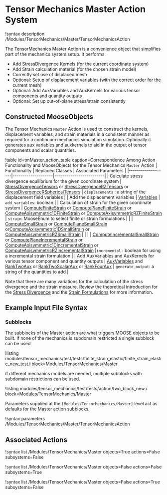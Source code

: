 # Tensor Mechanics Master Action System

!syntax description /Modules/TensorMechanics/Master/TensorMechanicsAction

The TensorMechanics Master Action is a convenience object that simplifies part of the
mechanics system setup. It performs

- Add StressDivergence Kernels (for the current coordinate system)
- Add Strain calculation material (for the chosen strain model)
- Correctly set use of displaced mesh
- Optional: Setup of displacement variables (with the correct order for the current mesh)
- Optional: Add AuxVariables and AuxKernels for various tensor components and quantity outputs
- Optional: Set up out-of-plane stress/strain consistently

## Constructed MooseObjects

The Tensor Mechanics `Master` Action is used to construct the kernels, displacement variables, and strain materials in a consistent manner as required for a continuum mechanics simulation simulation. Optionally it generates aux variables and auxkernels to aid in the output of tensor components and scalar quantities.

!table id=tmMaster_action_table caption=Correspondence Among Action Functionality and MooseObjects for the Tensor Mechanics `Master` Action
| Functionality     | Replaced Classes   | Associated Parameters   |
|-------------------|--------------------|-------------------------|
| Calculate stress divergence equilibrium for the given coordinate system | [StressDivergenceTensors](/Kernels/StressDivergenceTensors.md) or [StressDivergenceRZTensors](/Kernels/StressDivergenceRZTensors.md) or [StressDivergenceRSphericalTensors](/Kernels/StressDivergenceRSphericalTensors.md) | `displacements` : a string of the displacement field variables |
| Add the displacement variables | [Variables](systems/Variables/index.md) | `add_variables`: boolean |
| Calculation of strain for the given coordinate system | [ComputeFiniteStrain](/Materials/ComputeFiniteStrain.md) or [ComputePlaneFiniteStrain](/Materials/ComputePlaneFiniteStrain.md) or [ComputeAxisymmetric1DFiniteStrain](/Materials/ComputeAxisymmetric1DFiniteStrain.md) or [ComputeAxisymmetricRZFiniteStrain](/Materials/ComputeAxisymmetricRZFiniteStrain.md) | `strain`: MooseEnum to select finite or strain formulations |
| | [ComputeSmallStrain](/Materials/ComputeSmallStrain.md) or [ComputePlaneSmallStrain](/Materials/ComputePlaneSmallStrain.md) or[ComputeAxisymmetric1DSmallStrain](/Materials/ComputeAxisymmetric1DSmallStrain.md) or [ComputeAxisymmetricRZSmallStrain](/Materials/ComputeAxisymmetricRZSmallStrain.md) | |
| | [ComputeIncrementalSmallStrain](/Materials/ComputeIncrementalSmallStrain.md) or [ComputePlaneIncrementalStrain](/Materials/ComputePlaneIncrementalStrain.md) or [ComputeAxisymmetric1DIncrementalStrain](/Materials/ComputeAxisymmetric1DIncrementalStrain.md) or [ComputeAxisymmetricRZIncrementalStrain](/Materials/ComputeAxisymmetricRZIncrementalStrain.md) |`incremental` : boolean for using a incremental strain formulation |
| Add AuxVariables and AuxKernels for various tensor component and quantity outputs | [AuxVariables](/systems/AuxVariables/index.md) and [RankTwoAux](/AuxKernels/RankTwoAux.md) or [RankTwoScalarAux](/AuxKernels/RankTwoScalarAux.md) or [RankFourAux](/AuxKernels/RankFourAux.md) | `generate_output`: a string of the quantities to add |

Note that there are many variations for the calculation of the stress divergence and the strain measure. Review the theoretical introduction for the [Stress Divergence](tensor_mechanics/StressDivergence.md) and the [Strain Formulations](tensor_mechanics/Strains.md) for more information.

## Example Input File Syntax


### Subblocks

The subblocks of the Master action are what triggers MOOSE objects to be built.
If none of the mechanics is subdomain restricted a single subblock can be used

!listing modules/tensor_mechanics/test/tests/finite_strain_elastic/finite_strain_elastic_new_test.i block=Modules/TensorMechanics/Master

if different mechanics models are needed, multiple subblocks with subdomain restrictions
can be used.

!listing modules/tensor_mechanics/test/tests/action/two_block_new.i block=Modules/TensorMechanics/Master

Parameters supplied at the `[Modules/TensorMechanics/Master]` level act as
defaults for the Master action subblocks.

!syntax parameters /Modules/TensorMechanics/Master/TensorMechanicsAction

## Associated Actions

!syntax list /Modules/TensorMechanics/Master objects=True actions=False subsystems=False

!syntax list /Modules/TensorMechanics/Master objects=False actions=False subsystems=True

!syntax list /Modules/TensorMechanics/Master objects=False actions=True subsystems=False
